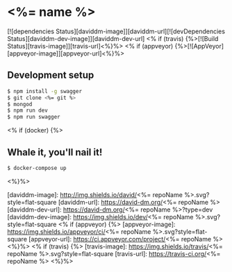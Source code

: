 # <%= name %>
[![dependencies Status][daviddm-image]][daviddm-url][![devDependencies Status][daviddm-dev-image]][daviddm-dev-url] <% if (travis) {%>[![Build Status][travis-image]][travis-url]<%}%> <% if (appveyor) {%>[![AppVeyor][appveyor-image]][appveyor-url]<%}%>


## Development setup
```bash
$ npm install -g swagger
$ git clone <%= git %>
$ mongod
$ npm run dev
$ npm run swagger
```

<% if (docker) {%>
## Whale it, you'll nail it!
```bash
$ docker-compose up
```
<%}%>

[daviddm-image]: http://img.shields.io/david/<%= repoName %>.svg?style=flat-square
[daviddm-url]: https://david-dm.org/<%= repoName %>
[daviddm-dev-url]: https://david-dm.org/<%= repoName %>?type=dev
[daviddm-dev-image]: https://img.shields.io/dev/<%= repoName %>.svg?style=flat-square
<% if (appveyor) {%>
[appveyor-image]: https://img.shields.io/appveyor/ci/<%= repoName %>.svg?style=flat-square
[appveyor-url]: https://ci.appveyor.com/project/<%= repoName %>
<%}%>
<% if (travis) {%>
[travis-image]: https://img.shields.io/travis/<%= repoName %>.svg?style=flat-square
[travis-url]: https://travis-ci.org/<%= repoName %>
<%}%>

